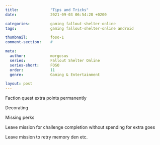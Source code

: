 ```yaml
---
title:              "Tips and Tricks"
date:               2021-09-03 06:54:28 +0200

categories:         gaming fallout-shelter-online
tags:               gaming fallout-shelter-online android

thumbnail:          foso-1
comment-section:    #

meta:
  author:           morgosus
  series:           Fallout Shelter Online
  series-short:     FOSO
  order:            11
  genre:            Gaming & Entertainment

layout: post
---
```


Faction quest extra points permanently

Decorating

Missing perks

Leave mission for challenge completion without spending for extra goes

Leave mission to retry memory den etc.